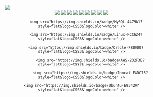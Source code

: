 
<img src="https://capsule-render.vercel.app/api?type=waving&color=auto&height=200&section=header&text=jiseon%20Han&fontSize=90" />

<div align="center">
	<img src="https://img.shields.io/badge/Java-007396?style=flat&logo=Java&logoColor=white" />
	<img src="https://img.shields.io/badge/HTML5-E34F26?style=flat&logo=HTML5&logoColor=white"/>
	<img src="https://img.shields.io/badge/CSS3-1572B6?style=flat&logo=CSS3&logoColor=white" />
  <img src="https://img.shields.io/badge/Python-3776AB?style=flat&logo=CSS3&logoColor=white" />
	  <img src="https://img.shields.io/badge/Spring-6DB33F?style=flat&logo=CSS3&logoColor=white" />
	  <img src="https://img.shields.io/badge/Spring Boot-6DB33F?style=flat&logo=CSS3&logoColor=white" />
		  <img src="https://img.shields.io/badge/R-276DC3?style=flat&logo=CSS3&logoColor=white" />
	<img src="https://img.shields.io/badge/JQuery-0769AD?style=flat&logo=CSS3&logoColor=white" />
	<img src="https://img.shields.io/badge/JavaScrpit-F7DF1E?style=flat&logo=CSS3&logoColor=white" />
	
		<img src="https://img.shields.io/badge/MySQL-4479A1?style=flat&logo=CSS3&logoColor=white" />
	
		<img src="https://img.shields.io/badge/Linux-FCC624?style=flat&logo=CSS3&logoColor=white" />
	
		<img src="https://img.shields.io/badge/Oracle-F80000?style=flat&logo=CSS3&logoColor=white" />
	
			<img src="https://img.shields.io/badge/AWS-232F3E?style=flat&logo=CSS3&logoColor=white" />
	
			<img src="https://img.shields.io/badge/Tomcat-F8DC75?style=flat&logo=CSS3&logoColor=white" />
	
	<img src="https://img.shields.io/badge/Ubuntu-E95420?style=flat&logo=CSS3&logoColor=white" />
</div>










<!--
**hanjiseon/hanjiseon** is a ✨ _special_ ✨ repository because its `README.md` (this file) appears on your GitHub profile.

Here are some ideas to get you started:

- 🔭 I’m currently working on ...
- 🌱 I’m currently learning ...
- 👯 I’m looking to collaborate on ...
- 🤔 I’m looking for help with ...
- 💬 Ask me about ...
- 📫 How to reach me: ...
- 😄 Pronouns: ...
- ⚡ Fun fact: ...
-->
